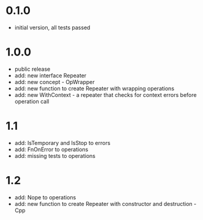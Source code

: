# 0.1.0

* initial version, all tests passed

# 1.0.0

* public release
* add: new interface Repeater
* add: new concept - OpWrapper
* add: new function to create Repeater with wrapping operations
* add: new WithContext - a repeater that checks for context errors before operation call

# 1.1

* add: IsTemporary and IsStop to errors
* add: FnOnError to operations
* add: missing tests to operations

# 1.2

* add: Nope to operations
* add: new function to create Repeater with constructor and destruction - Cpp
